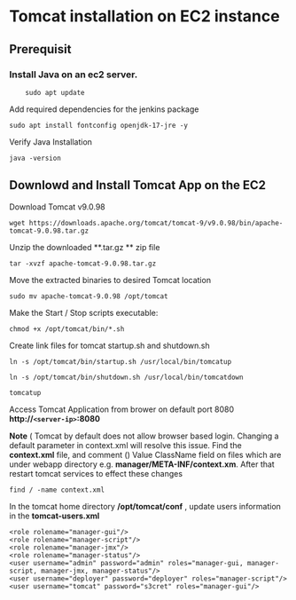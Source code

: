 #

#   Tomcat installation on EC2 instance

## Prerequisit

### Install Java on an ec2 server. 

        sudo apt update

Add required dependencies for the jenkins package

    sudo apt install fontconfig openjdk-17-jre -y

Verify Java Installation 

    java -version 



## Downlowd and Install Tomcat App on the EC2

Download Tomcat v9.0.98 

    wget https://downloads.apache.org/tomcat/tomcat-9/v9.0.98/bin/apache-tomcat-9.0.98.tar.gz

Unzip the downloaded **.tar.gz ** zip file 

    tar -xvzf apache-tomcat-9.0.98.tar.gz

Move the extracted  binaries to desired Tomcat location

    sudo mv apache-tomcat-9.0.98 /opt/tomcat

Make the  Start / Stop scripts executable:

    chmod +x /opt/tomcat/bin/*.sh


Create link files for tomcat startup.sh and shutdown.sh

    ln -s /opt/tomcat/bin/startup.sh /usr/local/bin/tomcatup

    ln -s /opt/tomcat/bin/shutdown.sh /usr/local/bin/tomcatdown

    tomcatup


Access Tomcat Application from brower on default port 8080  **http://`<server-ip>`:8080**


**Note** (
Tomcat by default does not allow browser based login. Changing a default parameter in context.xml will resolve this issue. 
Find the **context.xml** file, and comment () Value ClassName field on files which are under webapp directory e.g. **manager/META-INF/context.xm**. 
After that restart tomcat services to effect these changes

    find / -name context.xml



In the tomcat home directory **/opt/tomcat/conf** , update users information in the **tomcat-users.xml**

    <role rolename="manager-gui"/>
	<role rolename="manager-script"/>
	<role rolename="manager-jmx"/>
	<role rolename="manager-status"/>
	<user username="admin" password="admin" roles="manager-gui, manager-script, manager-jmx, manager-status"/>
	<user username="deployer" password="deployer" roles="manager-script"/>
	<user username="tomcat" password="s3cret" roles="manager-gui"/>